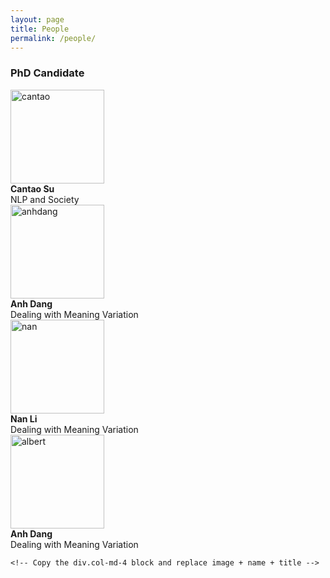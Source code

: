 ```yaml
---
layout: page
title: People
permalink: /people/
---
```



<!-- <img src="{{ 'assets/images/anhdang.jpg' | relative_url }}" class="img-thumbnail" alt="anh2"> -->

 <div class="container">
  <h3>PhD Candidate</h3>
  <div class="row text-center">
  <!-- Person 1 -->
  <div class="col-md-6 mb-4">
    <img src="{{ 'assets/images/cantao.jpg' | relative_url }}" class="img-thumbnail rounded"
         style="width: 150px; height: 150px; object-fit: cover;" alt="cantao">
    <div class="mt-2 p-2 rounded bg-light">
      <strong>Cantao Su</strong><br>
      NLP and Society
    </div>
  </div>

  <!-- Person 2 -->
  <div class="col-md-6 mb-4">
    <img src="{{ 'assets/images/anhdang.jpg' | relative_url }}" class="img-thumbnail rounded"
         style="width: 150px; height: 150px; object-fit: cover;" alt="anhdang">
    <div class="mt-2 p-2 rounded bg-light">
      <strong>Anh Dang</strong><br>
      Dealing with Meaning Variation
    <div>
  <div>
  
  <div class="row text-center">
  <!-- Person 1 -->
  <div class="col-md-6 mb-4">
    <img src="{{ 'assets/images/nanli.jpg' | relative_url }}" class="img-thumbnail rounded"
         style="width: 150px; height: 150px; object-fit: cover;" alt="nan">
    <div class="mt-2 p-2 rounded bg-light">
      <strong>Nan Li</strong><br>
      Dealing with Meaning Variation
    </div>
  </div>

  <!-- Person 2 -->
  <div class="col-md-6 mb-4">
    <img src="{{ 'assets/images/albert.jpg' | relative_url }}" class="img-thumbnail rounded"
         style="width: 150px; height: 150px; object-fit: cover;" alt="albert">
    <div class="mt-2 p-2 rounded bg-light">
      <strong>Anh Dang</strong><br>
      Dealing with Meaning Variation
    </div>
  </div>
</div>


 <!--
  <div class="row text-center">
    <div class="col-md-4 mb-4">
      <img src="{{ 'assets/images/anhdang.jpg' | relative_url }}" class="img-thumbnail rounded" style="width: 150px; height: 150px; object-fit: cover;" alt="AnhDang">
      <div class="mt-2 p-2 rounded bg-light">
        <strong>Anh Dang</strong><br>
        Dealing with Meaning Variation
      </div>
    </div>
    <div class="col-md-4 mb-4">
      <img src="{{ 'assets/images/cantao.jpg' | relative_url }}" class="img-thumbnail rounded" style="width: 150px; height: 150px; object-fit: cover;" alt="cantao">
      <div class="mt-2 p-2 rounded bg-light">
        <strong>Cantao Su</strong><br>
        NLP and Society
      </div>
    </div>

    
    <!-- Repeat for more people -->
    <!-- Copy the div.col-md-4 block and replace image + name + title -->
  <!-- </div>
</div>
